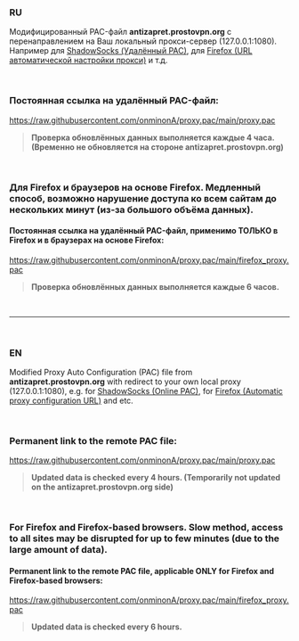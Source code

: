 

### RU

Модифицированный PAC-файл **antizapret.prostovpn.org** с перенаправлением на Ваш локальный прокси-сервер (127.0.0.1:1080).
Например для [ShadowSocks (Удалённый PAC)](https://github.com/onminonA/proxy.pac/wiki#shadowsocks), для [Firefox (URL автоматической настройки прокси)](https://github.com/onminonA/proxy.pac/wiki#firefox) и т.д.

<br>

### Постоянная ссылка на удалённый PAC-файл:

https://raw.githubusercontent.com/onminonA/proxy.pac/main/proxy.pac
>**Проверка обновлённых данных выполняется каждые 4 часа.
>(Временно не обновляется на стороне antizapret.prostovpn.org)**

<br>

###  Для Firefox и браузеров на основе Firefox. Медленный способ, возможно нарушение доступа ко всем сайтам до нескольких минут (из-за большого объёма данных).
#### Постоянная ссылка на удалённый PAC-файл, применимо ТОЛЬКО в Firefox и в браузерах на основе Firefox:

https://raw.githubusercontent.com/onminonA/proxy.pac/main/firefox_proxy.pac
>**Проверка обновлённых данных выполняется каждые 6 часов.**

<br>

---

<br>

### EN

Modified Proxy Auto Configuration (PAC) file from **antizapret.prostovpn.org** with redirect to your own local proxy (127.0.0.1:1080), e.g. for [ShadowSocks (Online PAC)](https://github.com/onminonA/proxy.pac/wiki#shadowsocks-1), for [Firefox (Automatic proxy configuration URL)](https://github.com/onminonA/proxy.pac/wiki#firefox-1) and etc.

<br>

### Permanent link to the remote PAC file:

https://raw.githubusercontent.com/onminonA/proxy.pac/main/proxy.pac
>**Updated data is checked every 4 hours.
>(Temporarily not updated on the antizapret.prostovpn.org side)**

<br>

### For Firefox and Firefox-based browsers. Slow method, access to all sites may be disrupted for up to few minutes (due to the large amount of data).
#### Permanent link to the remote PAC file, applicable ONLY for Firefox and Firefox-based browsers:

https://raw.githubusercontent.com/onminonA/proxy.pac/main/firefox_proxy.pac
>**Updated data is checked every 6 hours.**
